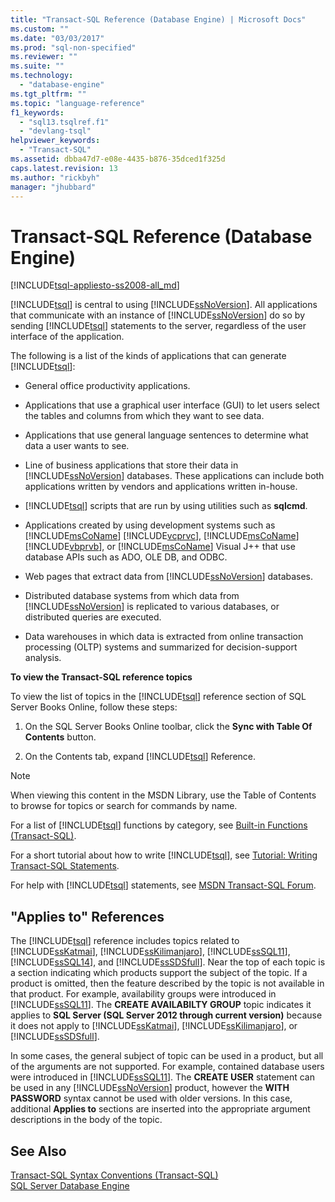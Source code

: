```yaml
---
title: "Transact-SQL Reference (Database Engine) | Microsoft Docs"
ms.custom: ""
ms.date: "03/03/2017"
ms.prod: "sql-non-specified"
ms.reviewer: ""
ms.suite: ""
ms.technology: 
  - "database-engine"
ms.tgt_pltfrm: ""
ms.topic: "language-reference"
f1_keywords: 
  - "sql13.tsqlref.f1"
  - "devlang-tsql"
helpviewer_keywords: 
  - "Transact-SQL"
ms.assetid: dbba47d7-e08e-4435-b876-35dced1f325d
caps.latest.revision: 13
ms.author: "rickbyh"
manager: "jhubbard"
---
```

# Transact-SQL Reference (Database Engine)
[!INCLUDE[tsql-appliesto-ss2008-all_md](../database-engine/configure/windows/includes/tsql-appliesto-ss2008-all-md.md)]

  [!INCLUDE[tsql](../advanced-analytics/r-services/includes/tsql-md.md)] is central to using [!INCLUDE[ssNoVersion](../advanced-analytics/r-services/includes/ssnoversion-md.md)]. All applications that communicate with an instance of [!INCLUDE[ssNoVersion](../advanced-analytics/r-services/includes/ssnoversion-md.md)] do so by sending [!INCLUDE[tsql](../advanced-analytics/r-services/includes/tsql-md.md)] statements to the server, regardless of the user interface of the application.  
  
 The following is a list of the kinds of applications that can generate [!INCLUDE[tsql](../advanced-analytics/r-services/includes/tsql-md.md)]:  
  
-   General office productivity applications.  
  
-   Applications that use a graphical user interface (GUI) to let users select the tables and columns from which they want to see data.  
  
-   Applications that use general language sentences to determine what data a user wants to see.  
  
-   Line of business applications that store their data in [!INCLUDE[ssNoVersion](../advanced-analytics/r-services/includes/ssnoversion-md.md)] databases. These applications can include both applications written by vendors and applications written in-house.  
  
-   [!INCLUDE[tsql](../advanced-analytics/r-services/includes/tsql-md.md)] scripts that are run by using utilities such as **sqlcmd**.  
  
-   Applications created by using development systems such as [!INCLUDE[msCoName](../advanced-analytics/r-services/tutorials/includes/msconame-md.md)] [!INCLUDE[vcprvc](../relational-databases/replication/merge/includes/vcprvc-md.md)], [!INCLUDE[msCoName](../advanced-analytics/r-services/tutorials/includes/msconame-md.md)] [!INCLUDE[vbprvb](../analysis-services/data-mining/includes/vbprvb-md.md)], or [!INCLUDE[msCoName](../advanced-analytics/r-services/tutorials/includes/msconame-md.md)] Visual J++ that use database APIs such as ADO, OLE DB, and ODBC.  
  
-   Web pages that extract data from [!INCLUDE[ssNoVersion](../advanced-analytics/r-services/includes/ssnoversion-md.md)] databases.  
  
-   Distributed database systems from which data from [!INCLUDE[ssNoVersion](../advanced-analytics/r-services/includes/ssnoversion-md.md)] is replicated to various databases, or distributed queries are executed.  
  
-   Data warehouses in which data is extracted from online transaction processing (OLTP) systems and summarized for decision-support analysis.  
  
 **To view the Transact-SQL reference topics**  
  
 To view the list of topics in the [!INCLUDE[tsql](../advanced-analytics/r-services/includes/tsql-md.md)] reference section of SQL Server Books Online, follow these steps:  
  
1.  On the SQL Server Books Online toolbar, click the **Sync with Table Of Contents** button.  
  
2.  On the Contents tab, expand [!INCLUDE[tsql](../advanced-analytics/r-services/includes/tsql-md.md)] Reference.  
  
> [!NOTE]  
>  When viewing this content in the MSDN Library, use the Table of Contents to browse for topics or search for commands by name.  
  
 For a list of [!INCLUDE[tsql](../advanced-analytics/r-services/includes/tsql-md.md)] functions by category, see [Built-in Functions &#40;Transact-SQL&#41;](../Topic/Built-in%20Functions%20\(Transact-SQL\).md).  
  
 For a short tutorial about how to write [!INCLUDE[tsql](../advanced-analytics/r-services/includes/tsql-md.md)], see [Tutorial: Writing Transact-SQL Statements](../t-sql/tutorials/tutorial-writing-transact-sql-statements.md).  
  
 For help with [!INCLUDE[tsql](../advanced-analytics/r-services/includes/tsql-md.md)] statements, see [MSDN Transact-SQL Forum](http://social.msdn.microsoft.com/Forums/en-US/home?forum=transactsql).  
  
## "Applies to" References  
 The [!INCLUDE[tsql](../advanced-analytics/r-services/includes/tsql-md.md)] reference includes topics related to [!INCLUDE[ssKatmai](../analysis-services/data-mining/includes/sskatmai-md.md)], [!INCLUDE[ssKilimanjaro](../analysis-services/instances/install/windows/includes/sskilimanjaro-md.md)], [!INCLUDE[ssSQL11](../analysis-services/includes/sssql11-md.md)], [!INCLUDE[ssSQL14](../analysis-services/includes/sssql14-md.md)], and [!INCLUDE[ssSDSfull](../analysis-services/multidimensional-models/includes/sssdsfull-md.md)]. Near the top of each topic is a section indicating which products support the subject of the topic. If a product is omitted, then the feature described by the topic is not available in that product. For example, availability groups were introduced in [!INCLUDE[ssSQL11](../analysis-services/includes/sssql11-md.md)]. The **CREATE AVAILABILTY GROUP** topic indicates it applies to **SQL Server (SQL Server 2012 through current version)** because it does not apply to [!INCLUDE[ssKatmai](../analysis-services/data-mining/includes/sskatmai-md.md)], [!INCLUDE[ssKilimanjaro](../analysis-services/instances/install/windows/includes/sskilimanjaro-md.md)], or [!INCLUDE[ssSDSfull](../analysis-services/multidimensional-models/includes/sssdsfull-md.md)].  
  
 In some cases, the general subject of topic can be used in a product, but all of the arguments are not supported. For example, contained database users were introduced in [!INCLUDE[ssSQL11](../analysis-services/includes/sssql11-md.md)]. The **CREATE USER** statement can be used in any [!INCLUDE[ssNoVersion](../advanced-analytics/r-services/includes/ssnoversion-md.md)] product, however the **WITH PASSWORD** syntax cannot be used with older versions. In this case, additional **Applies to** sections are inserted into the appropriate argument descriptions in the body of the topic.  
  
## See Also  
 [Transact-SQL Syntax Conventions &#40;Transact-SQL&#41;](../Topic/Transact-SQL%20Syntax%20Conventions%20\(Transact-SQL\).md)   
 [SQL Server Database Engine](../database-engine/configure/windows/sql-server-database-engine.md)  
  
  